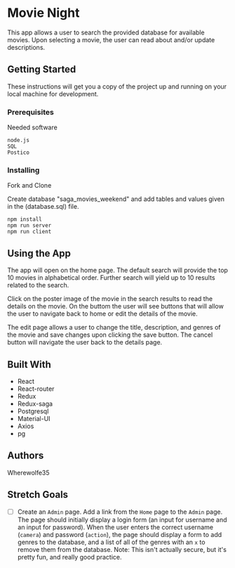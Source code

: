 # Movie Night

This app allows a user to search the provided database for available movies.  Upon selecting a movie, the user can read about and/or update descriptions.

## Getting Started

These instructions will get you a copy of the project up and running on your local machine for development.

### Prerequisites

Needed software

```
node.js
SQL
Postico
```

### Installing

Fork and Clone

Create database "saga_movies_weekend" and add tables and values given in the (database.sql) file.

```
npm install
npm run server
npm run client
```

## Using the App
The app will open on the home page. The default search will provide the top 10 movies in alphabetical order.  Further search will yield up to 10 results related to the search.

Click on the poster image of the movie in the search results to read the details on the movie. On the buttom the user will see buttons that will allow the user to navigate back to home or edit the details of the movie.

The edit page allows a user to change the title, description, and genres of the movie and save changes upon clicking the save button.  The cancel button will navigate the user back to the details page. 

## Built With

* React
* React-router
* Redux
* Redux-saga
* Postgresql
* Material-UI
* Axios
* pg


## Authors

Wherewolfe35

## Stretch Goals

- [ ] Create an `Admin` page. Add a link from the `Home` page to the `Admin` page. The page should initially display a login form (an input for username and an input for password). When the user enters the correct username (`camera`) and password (`action`), the page should display a form to add genres to the database, and a list of all of the genres with an `x` to remove them from the database. Note: This isn't actually secure, but it's pretty fun, and really good practice.
